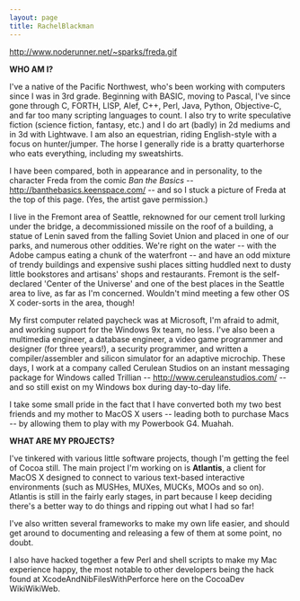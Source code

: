```yaml
---
layout: page
title: RachelBlackman
---
```


http://www.noderunner.net/~sparks/freda.gif

**WHO AM I?**

I've a native of the Pacific Northwest, who's been working with computers since I was in 3rd grade.  Beginning with BASIC, moving to Pascal, I've since gone through C, FORTH, LISP, Alef, C++, Perl, Java, Python, Objective-C, and far too many scripting languages to count.  I also try to write speculative fiction (science fiction, fantasy, etc.) and I do art (badly) in 2d mediums and in 3d with Lightwave.  I am also an equestrian, riding English-style with a focus on hunter/jumper.  The horse I generally ride is a bratty quarterhorse who eats everything, including my sweatshirts.  

I have been compared, both in appearance and in personality, to the character Freda from the comic *Ban the Basics* -- http://banthebasics.keenspace.com/ -- and so I stuck a picture of Freda at the top of this page.  (Yes, the artist gave permission.)

I live in the Fremont area of Seattle, reknowned for our cement troll lurking under the bridge, a decommissioned missile on the roof of a building, a statue of Lenin saved from the falling Soviet Union and placed in one of our parks, and numerous other oddities.  We're right on the water -- with the Adobe campus eating a chunk of the waterfront -- and have an odd mixture of trendy buildings and expensive sushi places sitting huddled next to dusty little bookstores and artisans' shops and restaurants.  Fremont is the self-declared 'Center of the Universe' and one of the best places in the Seattle area to live, as far as I'm concerned.  Wouldn't mind meeting a few other OS X coder-sorts in the area, though!

My first computer related paycheck was at Microsoft, I'm afraid to admit, and working support for the Windows 9x team, no less.  I've also been a multimedia engineer, a database engineer, a video game programmer and designer (for three years!), a security programmer, and written a compiler/assembler and silicon simulator for an adaptive microchip.  These days, I work at a company called Cerulean Studios on an instant messaging package for Windows called Trillian -- http://www.ceruleanstudios.com/ -- and so still exist on my Windows box during day-to-day life.

I take some small pride in the fact that I have converted both my two best friends and my mother to MacOS X users -- leading both to purchase Macs -- by allowing them to play with my Powerbook G4.  Muahah.

**WHAT ARE MY PROJECTS?**

I've tinkered with various little software projects, though I'm getting the feel of Cocoa still.  The main project I'm working on is **Atlantis**, a client for MacOS X designed to connect to various text-based interactive environments (such as MUSHes, MUXes, MUCKs, MOOs and so on).  Atlantis is still in the fairly early stages, in part because I keep deciding there's a better way to do things and ripping out what I had so far!

I've also written several frameworks to make my own life easier, and should get around to documenting and releasing a few of them at some point, no doubt.

I also have hacked together a few Perl and shell scripts to make my Mac experience happy, the most notable to other developers being the hack found at XcodeAndNibFilesWithPerforce here on the CocoaDev WikiWikiWeb.


